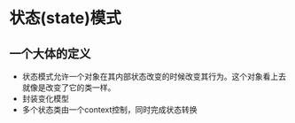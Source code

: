 # 状态(state)模式

## 一个大体的定义
* 状态模式允许一个对象在其内部状态改变的时候改变其行为。这个对象看上去就像是改变了它的类一样。
* 封装变化模型
* 多个状态类由一个context控制，同时完成状态转换